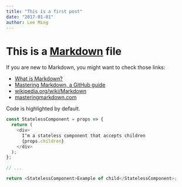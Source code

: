 ```yaml
---
title: "This is a first post"
date: "2017-01-01"
author: Lee Ming
---
```


# This is a [Markdown](https://en.wikipedia.org/wiki/Markdown#Example) file

If you are new to Markdown, you might want to check those links:

* [What is Markdown?](http://whatismarkdown.com/)
* [Mastering Markdown, a GitHub guide](https://guides.github.com/features/mastering-markdown/)
* [wikipedia.org/wiki/Markdown](https://en.wikipedia.org/wiki/Markdown#Example)
* [masteringmarkdown.com](http://masteringmarkdown.com/)

Code is highlighted by default.

```js
const StatelessComponent = props => {
  return (
    <div>
      I‘m a stateless component that accepts children
      {props.children}
    </div>
  );
};

// ...

return <StatelessComponent>Example of child</StatelessComponent>;
```
